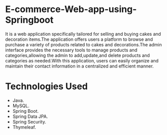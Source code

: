 # E-commerce-Web-app-using-Springboot

It is a web application specifically tailored for selling and buying cakes and decoration items.The application offers users a platform to browse and purchase a variety of products related to cakes and decorations.The admin
interface provides the necessary tools to manage products and categories,allowing the admin to add,update,and delete products and categories as needed.With this application, users can easily organize and maintain their contact information in a centralized and efficient manner.


# Technologies Used

-  Java.
-  MySQL.
-  Spring Boot.
-  Spring Data JPA.
-  Spring Security.
-  Thymeleaf.
